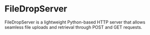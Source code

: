 # FileDropServer
FileDropServer is a lightweight Python-based HTTP server that allows seamless file uploads and retrieval through POST and GET requests.
